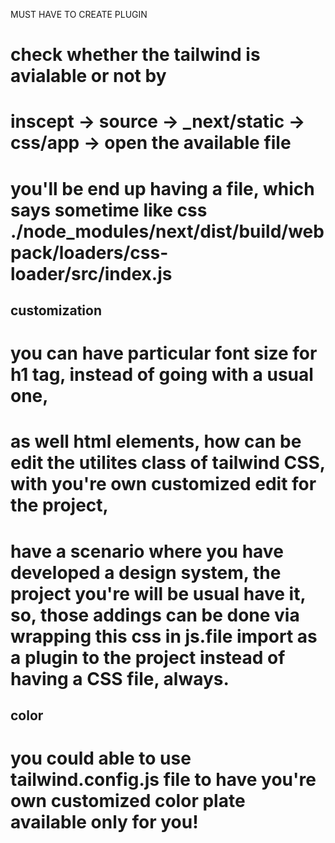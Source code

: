 MUST HAVE TO CREATE PLUGIN

# check whether the tailwind is avialable or not by

# inscept -> source -> _next/static -> css/app -> open the available file

# you'll be end up having a file, which says sometime like css ./node_modules/next/dist/build/webpack/loaders/css-loader/src/index.js


## customization

# you can have particular font size for h1 tag, instead of going with a usual one,
# as well html elements, how can be edit the utilites class of tailwind CSS, with you're own customized edit for the project,
# have a scenario where you have developed a design system, the project you're will be usual have it, so, those addings can be done via wrapping this css in js.file import as a plugin to the project instead of having a CSS file, always.

## color

# you could able to use tailwind.config.js file to have you're own customized color plate available only for you!